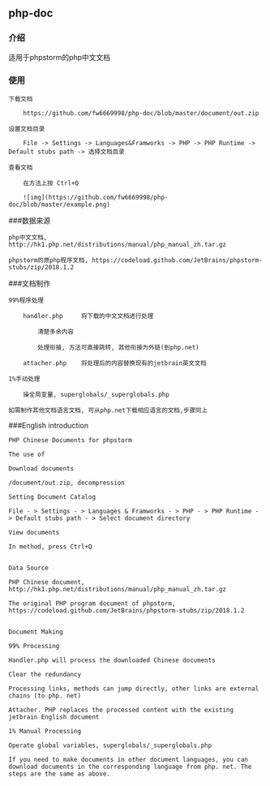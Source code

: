 php-doc
------------------------------
### 介绍

适用于phpstorm的php中文文档

### 使用

    下载文档
    
        https://github.com/fw6669998/php-doc/blob/master/document/out.zip
        
    设置文档目录
    
        File -> Settings -> Languages&Framworks -> PHP -> PHP Runtime -> Default stubs path -> 选择文档目录
        
    查看文档
    
        在方法上按 Ctrl+Q
        
        ![img](https://github.com/fw6669998/php-doc/blob/master/example.png) 
    
###数据来源

    php中文文档,  http://hk1.php.net/distributions/manual/php_manual_zh.tar.gz
    
    phpstorm的原php程序文档, https://codeload.github.com/JetBrains/phpstorm-stubs/zip/2018.1.2

###文档制作

    99%程序处理
    
        handler.php     将下载的中文文档进行处理
        
            清楚多余内容
            
            处理衔接, 方法可直接跳转, 其他衔接为外链(到php.net)
            
        attacher.php    将处理后的内容替换现有的jetbrain英文文档
        
    1%手动处理
    
        操全局变量, superglobals/_superglobals.php
        
    如需制作其他文档语言文档, 可从php.net下载相应语言的文档,步骤同上

###English introduction

    PHP Chinese Documents for phpstorm
    
    The use of
    
    Download documents
    
    /document/out.zip, decompression
    
    Setting Document Catalog
    
    File - > Settings - > Languages & Framworks - > PHP - > PHP Runtime - > Default stubs path - > Select document directory
    
    View documents
    
    In method, press Ctrl+Q
    
    
    Data Source
    
    PHP Chinese document, http://hk1.php.net/distributions/manual/php_manual_zh.tar.gz
    
    The original PHP program document of phpstorm, https://codeload.github.com/JetBrains/phpstorm-stubs/zip/2018.1.2
    
    
    Document Making
    
    99% Processing
    
    Handler.php will process the downloaded Chinese documents
    
    Clear the redundancy
    
    Processing links, methods can jump directly, other links are external chains (to php. net)
    
    Attacher. PHP replaces the processed content with the existing jetbrain English document
    
    1% Manual Processing
    
    Operate global variables, superglobals/_superglobals.php
    
    If you need to make documents in other document languages, you can download documents in the corresponding language from php. net. The steps are the same as above.
    
